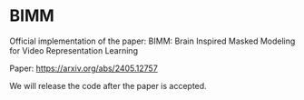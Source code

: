 # BIMM
Official implementation of the paper: BIMM: Brain Inspired Masked Modeling for Video Representation Learning

Paper: https://arxiv.org/abs/2405.12757

We will release the code after the paper is accepted.
